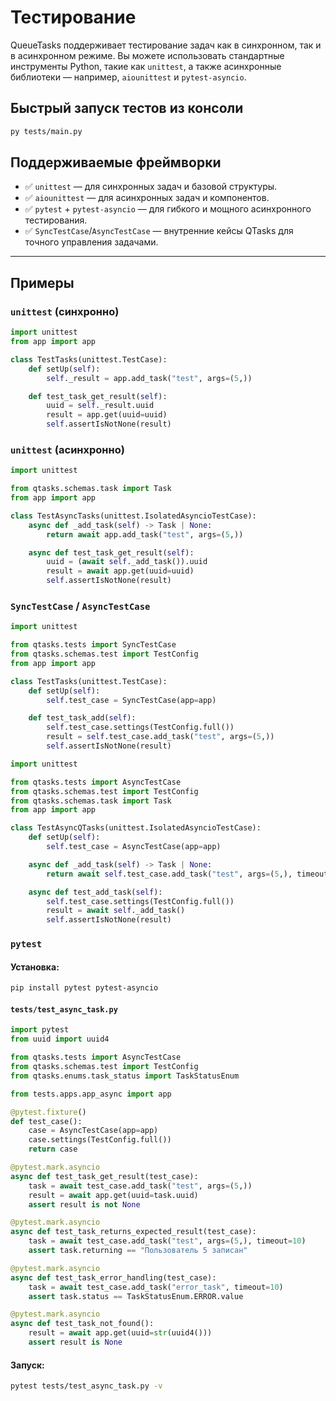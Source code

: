 # Тестирование

QueueTasks поддерживает тестирование задач как в синхронном, так и в асинхронном режиме. Вы можете использовать стандартные инструменты Python, такие как `unittest`, а также асинхронные библиотеки — например, `aiounittest` и `pytest-asyncio`.

## Быстрый запуск тестов из консоли

```bash
py tests/main.py
```

## Поддерживаемые фреймворки

* ✅ `unittest` — для синхронных задач и базовой структуры.
* ✅ `aiounittest` — для асинхронных задач и компонентов.
* ✅ `pytest` + `pytest-asyncio` — для гибкого и мощного асинхронного тестирования.
* ✅ `SyncTestCase`/`AsyncTestCase` — внутренние кейсы QTasks для точного управления задачами.

---

## Примеры

### `unittest` (синхронно)

```python
import unittest
from app import app

class TestTasks(unittest.TestCase):
    def setUp(self):
        self._result = app.add_task("test", args=(5,))

    def test_task_get_result(self):
        uuid = self._result.uuid
        result = app.get(uuid=uuid)
        self.assertIsNotNone(result)
```

### `unittest` (асинхронно)

```python
import unittest

from qtasks.schemas.task import Task
from app import app

class TestAsyncTasks(unittest.IsolatedAsyncioTestCase):
    async def _add_task(self) -> Task | None:
        return await app.add_task("test", args=(5,))

    async def test_task_get_result(self):
        uuid = (await self._add_task()).uuid
        result = await app.get(uuid=uuid)
        self.assertIsNotNone(result)
```

### `SyncTestCase` / `AsyncTestCase`

```python
import unittest

from qtasks.tests import SyncTestCase
from qtasks.schemas.test import TestConfig
from app import app

class TestTasks(unittest.TestCase):
    def setUp(self):
        self.test_case = SyncTestCase(app=app)

    def test_task_add(self):
        self.test_case.settings(TestConfig.full())
        result = self.test_case.add_task("test", args=(5,))
        self.assertIsNotNone(result)
```

```python
import unittest

from qtasks.tests import AsyncTestCase
from qtasks.schemas.test import TestConfig
from qtasks.schemas.task import Task
from app import app

class TestAsyncQTasks(unittest.IsolatedAsyncioTestCase):
    def setUp(self):
        self.test_case = AsyncTestCase(app=app)

    async def _add_task(self) -> Task | None:
        return await self.test_case.add_task("test", args=(5,), timeout=10)

    async def test_add_task(self):
        self.test_case.settings(TestConfig.full())
        result = await self._add_task()
        self.assertIsNotNone(result)
```

### `pytest`

#### Установка:

```bash
pip install pytest pytest-asyncio
```

#### `tests/test_async_task.py`

```python
import pytest
from uuid import uuid4

from qtasks.tests import AsyncTestCase
from qtasks.schemas.test import TestConfig
from qtasks.enums.task_status import TaskStatusEnum

from tests.apps.app_async import app

@pytest.fixture()
def test_case():
    case = AsyncTestCase(app=app)
    case.settings(TestConfig.full())
    return case

@pytest.mark.asyncio
async def test_task_get_result(test_case):
    task = await test_case.add_task("test", args=(5,))
    result = await app.get(uuid=task.uuid)
    assert result is not None

@pytest.mark.asyncio
async def test_task_returns_expected_result(test_case):
    task = await test_case.add_task("test", args=(5,), timeout=10)
    assert task.returning == "Пользователь 5 записан"

@pytest.mark.asyncio
async def test_task_error_handling(test_case):
    task = await test_case.add_task("error_task", timeout=10)
    assert task.status == TaskStatusEnum.ERROR.value

@pytest.mark.asyncio
async def test_task_not_found():
    result = await app.get(uuid=str(uuid4()))
    assert result is None
```

#### Запуск:

```bash
pytest tests/test_async_task.py -v
```
